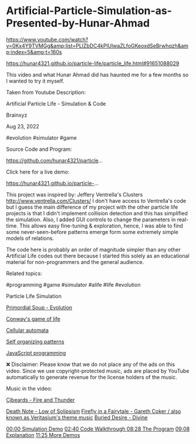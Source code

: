 # Artificial-Particle-Simulation-as-Presented-by-Hunar-Ahmad

https://www.youtube.com/watch?v=0Kx4Y9TVMGg&amp;list=PLlZbDC4kPlUlwaZLfoGKeoxdSeBrwhqzh&amp;index=5&amp;t=160s

https://hunar4321.github.io/particle-life/particle_life.html#91651088029


This video and what Hunar Ahmad did has haunted me for a few months so I wanted to try it myself.  


Taken from Youtube Description:

 Artificial Particle Life - Simulation & Code

Brainxyz


Aug 23, 2022 


#evolution #simulator #game

Source Code and Program:

https://github.com/hunar4321/particle...

Click here for a live demo:

https://hunar4321.github.io/particle-...

This project was inspired by: Jeffery Ventrella's Clusters http://www.ventrella.com/Clusters/ I don't have access to Ventrella's code but I guess the main difference of my project with the other particle life projects is that I didn't implement collision detection and this has simplified the simulation. Also, I added GUI controls to change the parameters in real-time. This allows easy fine-tuning & exploration, hence, I was able to find some never-seen-before patterns emerge form some extremely simple models of relations. 

The code here is probably an order of magnitude simpler than any other Artificial Life codes out there because I started this solely as an educational material for non-programmers and the general audience.


Related topics:

#programming #game #simulator #alife #life #evolution 

Particle Life Simulation

<a href="https://study.com/learn/lesson/primordial-soup-theory-model.html" target="_blank">Primordial Soup - Evolution</a>

[Conway's game of life](https://playgameoflife.com/)

[Cellular automata](https://en.wikipedia.org/wiki/Cellular_automaton)

[Self organizing patterns](https://en.wikipedia.org/wiki/Self-organization)

[JavaScript programming](https://www.javascript.com/)


❌ Disclaimer: Please know that we do not place any of the ads on this video. Since we use copyright-protected music, ads are placed by YouTube automatically to generate revenue for the license holders of the music.


Music in the video:

<a href="https://www.google.com/search?client=firefox-b-1-d&q=Cjbeards+-+Fire+and+Thunder#fpstate=ive&vld=cid:b56f86b9,vid:gFEdaO8rBTM" target="_blank">Cjbeards - Fire and Thunder</a>

<a href="https://www.youtube.com/watch?v=x-xpMRCnJRE" target="_blank">Death Note - Low of Solipsism</a>
<a href="https://www.youtube.com/watch?v=UtwES8o9HM4" target="_blank">Firefly in a Fairytale - Gareth Coker / also known as Veritasium's theme music</a>
<a href="https://www.youtube.com/watch?v=vJY-xumHRpw" target="_blank">Buried Desire - Divine</a>


<a href="https://www.youtube.com/watch?v=0Kx4Y9TVMGg&t=0s" target="_blank">00:00 Simulation Demo</a>
<a href="https://www.youtube.com/watch?v=0Kx4Y9TVMGg&t=160s" target="_blank">02:40 Code Walkthrough </a>
<a href="https://www.youtube.com/watch?v=0Kx4Y9TVMGg&t=508s" target="_blank">08:28 The Program</a>
<a href="https://www.youtube.com/watch?v=0Kx4Y9TVMGg&t=548s" target="_blank">09:08 Explanation</a>
<a href="https://www.youtube.com/watch?v=0Kx4Y9TVMGg&t=685s" target="_blank">11:25 More Demos</a>
